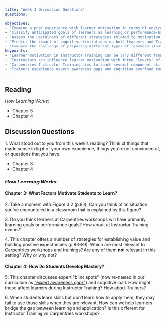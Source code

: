 ```yaml
---
title: "Week 3 Discussion Questions"
questions:

objectives:
- "Examine a past experience with learner motivation in terms of environment, efficacy, and value."
- "Classify anticipated goals of learners as learning or performance-based."
- "Assess the usefulness of different strategies related to motivation in Carpentries workshops and trainings."
- "Predict the impact of cognitive limitations on both learners and Trainers in Instructor Training."
- "Compare the challenge of preparing different types of learners (Instructor trainees vs. workshop learners) to transfer skills to usable contexts."
keypoints:
- "Learner motivation in Instructor Training can be very different from the motivation we see in workshops."
- "Instructors can influence learner motivation with three 'levers' of value, expected efficacy, and a supportive environment."
- "Carpentries Instructor Training aims to teach several component skills of teaching. However, this does not guarantee that all skills will be actively used. Trainers can prepare trainees to bridge this gap by explicitly discussing application as well as supporting practice and feedback."
- "Trainers experience expert awareness gaps and cognitive overload too!"
---
```


## Reading
*How Learning Works*: 
- Chapter 3
- Chapter 4

## Discussion Questions
1\. What stood out to you from this week’s reading? Think of things that made sense in light of your own experience, things you're not convinced of, or questions that you have.
* Chapter 3
* Chapter 4

### _How Learning Works_
#### Chapter 3: What Factors Motivate Students to Learn?

2\. Take a moment with Figure 3.2 (p.80). Can you think of an situation you've encountered in a classroom that is explained 
by this figure?

3\. Do you think learners at Carpentries workshops will have primarily learning goals or performance goals? How about at Instructor Training events?

4\. This chapter offers a number of strategies for establishing value and building positive expectancies (p.83-89). Which are most relevant to Carpentries workshops and trainings? Are any of them **not** relevant in this setting? Why or why not?

#### Chapter 4: How Do Students Develop Mastery?
5\. This chapter discusses expert "blind spots" (now re-named in our curriculum as ["expert awareness gaps"](https://carpentries.github.io/instructor-training/04-expertise/index.html#expert-awareness-gap)) and cognitive load. 
How might these affect learners during Instructor Training? How about Trainers?

6\. When students learn skills but don’t learn how to apply them, they may fail to use those skills when they are relevant. 
How can we help learners bridge the gap between learning and application? Is this different for Instructor Training vs Carpentries workshops?


